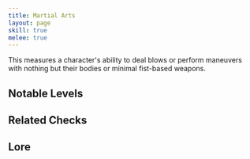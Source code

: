 ```yaml
---
title: Martial Arts
layout: page
skill: true
melee: true
---
```

This measures a character's ability to deal blows or perform maneuvers with nothing but their bodies or minimal fist-based weapons.

## Notable Levels


## Related Checks


## Lore
